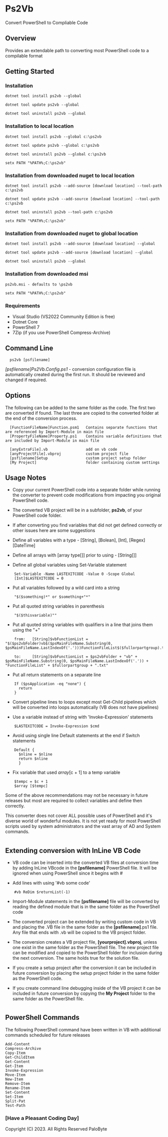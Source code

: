 # **Ps2Vb**

Convert PowerShell to Compliable Code

## Overview

Provides an extendable path to converting most PowerShell code to a compilable format

## Getting Started

### Installation

```text
dotnet tool install ps2vb --global

dotnet tool update ps2vb --global

dotnet tool uninstall ps2vb --global
```
### Installation to local location

```text
dotnet tool install ps2vb --global c:\ps2vb

dotnet tool update ps2vb --global c:\ps2vb

dotnet tool uninstall ps2vb --global c:\ps2vb

setx PATH "%PATH%;C:\ps2vb"
```

### Installation from downloaded nuget to local location

```text
dotnet tool install ps2vb --add-source [download location] --tool-path c:\ps2vb

dotnet tool update ps2vb --add-source [download location] --tool-path c:\ps2vb

dotnet tool uninstall ps2vb --tool-path c:\ps2vb

setx PATH "%PATH%;C:\ps2vb"
```

### Installation from downloaded nuget to global location

```text
dotnet tool install ps2vb --add-source [download location] --global

dotnet tool update ps2vb --add-source [download location] --global

dotnet tool uninstall ps2vb --global
```

### Installation from downloaded msi

```text
ps2vb.msi - defaults to \ps2vb

setx PATH "%PATH%;C:\ps2vb"
```

### Requirements

- Visual Studio (VS2022 Community Edition is free)
- Dotnet Core
- PowerShell 7
- 7Zip (if you use PowerShell Compress-Archive)

## Command Line

```text
  ps2vb [psfilename]
```

  *[psfilename]Ps2Vb.Config.ps1* - conversion configuration file is automatically created during the first run. It should be reviewed and changed if required.

## Options

The following can be added to the same folder as the code. The first two are converted if found. The last three are copied to the converted folder at the end of the conversion process.

```
  [FunctionFileName]Function.psm1   Contains separate functions that are referenced by Import-Module in main file
  [PropertyFileName]Property.ps1    Contains variable definitions that are included by Import-Module in main file

  [anyExtraFile].vb                 add on vb code
  [anyProjectFile].vbproj           custom project file
  [psfilename]Setup                 custom project setup folder
  [My Project]                      folder containing custom settings
```

## Usage Notes

- Copy your current PowerShell code into a separate folder while running the converter to prevent code modifications from impacting you original PowerShell code.

- The converted VB project will be in a subfolder, **ps2vb**, of your PowerShell code folder.

- If after converting you find variables that did not get defined correctly or other issues here are some suggestions

- Define all variables with a type - [String], [Bolean], [Int], [Regex] [DateTime]

- Define all arrays with [array type[]] prior to using - [String[]]

- Define all global variables using Set-Variable statement

```text
    Set-Variable -Name LASTEXITCODE -Value 0 -Scope Global
    [Int]$LASTEXITCODE = 0
```

- Put all variables followed by a wild card into a string

```text
    "$($something)*" or $something+"*"
```

- Put all quoted string variables in parenthesis

```text
    "$($thisvariable)""
```

- Put all quoted string variables with qualifiers in a line that joins them using the "+"

```text
    from:   [String]$vbFunctionList = "$($ps2vbFolder)vb$($psMainFileName.Substring(0, $psMainFileName.LastIndexOf('.')))FunctionFileList$($fullorpartgroup).txt"

    to:     [String]$vbFunctionList = $ps2vbFolder + "vb" + $psMainFileName.Substring(0, $psMainFileName.LastIndexOf('.')) + "FunctionFileList" + $fullorpartgroup + ".txt"
```

- Put all return statements on a separate line

```text
    If ($psApplication -eq "none") {
      return
    }
```

- Convert pipeline lines to loops except most Get-Child pipelines which will be converted into loops automatically (VB does not have pipelines)

- Use a variable instead of string with 'Invoke-Expression' statements

```text
    $LASTEXITCODE = Invoke-Expression $cmd
```

- Avoid using single line Default statements at the end if Switch statements

```text
    Default {
      $nline = $nline
      return $nline
      }
```

- Fix variable that used $array[$c + 1] to a temp variable

```text
    $tempc = $c + 1
    $array [$tempc]
```

Some of the above recommendations may not be necessary in future releases but most are required to collect variables and define then correctly.

This converter does not cover ALL possible uses of PowerShell and it's diverse world of wonderful modules. It is not yet ready for most PowerShell scripts used by system administrators and the vast array of AD and System commands.

#

## Extending conversion with InLine VB Code

- VB code can be inserted into the converted VB files at conversion time by adding InLine VBcode in the **[psfilename]** PowerShell file. It will be ignored when using PowerShell since it begins with #

- Add lines with using '#vb some code'

```text
    #vb ReDim $returnList(-1)
```

- Import-Module statements in the **[psfilename]** file will be converted by reading the defined module that is in the same folder as the PowerShell code

- The converted project can be extended by writing custom code in VB and placing the .VB file in the same folder as the **[psfilename]**.ps1 file. Any file that ends with .vb will be copied to the VB project folder.

- The conversion creates a VB project file, **[yourproject].vbproj**, unless one exist in the same folder as the PowerShell file. The new project file can be modified and copied to the PowerShell folder for inclusion during the next conversion. The same holds true for the solution file.

- If you create a setup project after the conversion it can be included in future conversion by placing the setup project folder in the same folder as the PowerShell code.

- If you create command line debugging inside of the VB project it can be included in future conversion by copying the **My Project** folder to the same folder as the PowerShell file.

#

## PowerShell Commands

The following PowerShell command have been written in VB with additional commands scheduled for future releases

```text
Add-Content
Compress-Archive
Copy-Item
Get-ChildItem
Get-Content
Get-Item
Invoke-Expression
Move-Item
New-Item
Remove-Item
Rename-Item
Set-Content
Set-Item
Split-Pat
Test-Path
```

### [Have a Pleasant Coding Day]

Copyright (C) 2023. All Rights Reserved PaloByte
